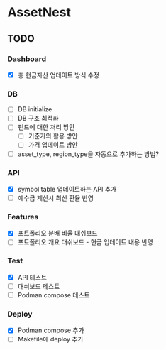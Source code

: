 # AssetNest

## TODO

### Dashboard

- [x] 총 현금자산 업데이트 방식 수정

### DB

- [ ] DB initialize
- [ ] DB 구조 최적화
- [ ] 펀드에 대한 처리 방안
  - [ ] 기준가의 활용 방안
  - [ ] 가격 업데이트 방안
- [ ] asset_type, region_type을 자동으로 추가하는 방법?

### API

- [x] symbol table 업데이트하는 API 추가
- [ ] 예수금 계산시 최신 환율 반영

### Features

- [x] 포트폴리오 분배 비율 대쉬보드
- [ ] 포트폴리오 개요 대쉬보드 - 현금 업데이트 내용 반영

### Test

- [x] API 테스트
- [ ] 대쉬보드 테스트
- [ ] Podman compose 테스트

### Deploy

- [x] Podman compose 추가
- [ ] Makefile에 deploy 추가
